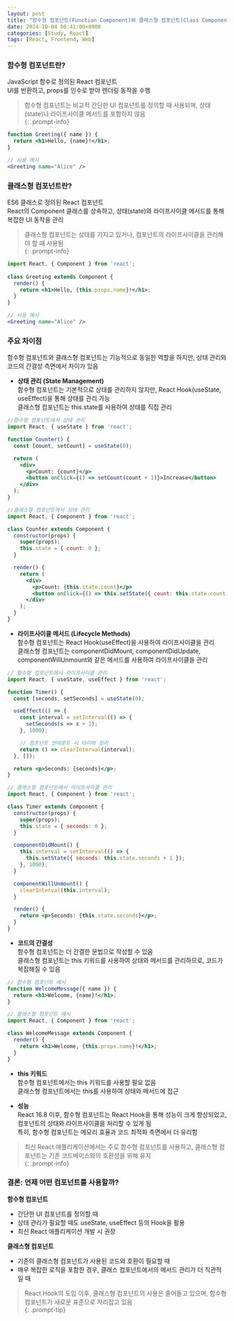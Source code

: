 ```yaml
---
layout: post
title: "함수형 컴포넌트(Function Component)와 클래스형 컴포넌트(Class Component)"
date: 2024-10-04 06:41:00+0900
categories: [Study, React]
tags: [React, Frontend, Web]
---
```

### 함수형 컴포넌트란?
JavaScript 함수로 정의된 React 컴포넌트  
UI를 반환하고, props를 인수로 받아 렌더링 동작을 수행  

> 함수형 컴포넌트는 비교적 간단한 UI 컴포넌트를 정의할 때 사용되며, 상태(state)나 라이프사이클 메서드를 포함하지 않음  
{: .prompt-info}

```jsx
function Greeting({ name }) {  
  return <h1>Hello, {name}!</h1>;  
}

// 사용 예시  
<Greeting name="Alice" />  
```
### 클래스형 컴포넌트란?  

ES6 클래스로 정의된 React 컴포넌트  
React의 Component 클래스를 상속하고, 상태(state)와 라이프사이클 메서드를 통해 복잡한 UI 동작을 관리  

> 클래스형 컴포넌트는 상태를 가지고 있거나, 컴포넌트의 라이프사이클을 관리해야 할 때 사용됨  
{: .prompt-info}  

```jsx
import React, { Component } from 'react';  
  
class Greeting extends Component {  
  render() {  
    return <h1>Hello, {this.props.name}!</h1>;  
  }  
}

// 사용 예시  
<Greeting name="Alice" />  
``` 

### 주요 차이점
함수형 컴포넌트와 클래스형 컴포넌트는 기능적으로 동일한 역할을 하지만, 상태 관리와 코드의 간결성 측면에서 차이가 있음  

* **상태 관리 (State Management)**  
함수형 컴포넌트는 기본적으로 상태를 관리하지 않지만, React Hook(useState, useEffect)을 통해 상태를 관리 가능  
클래스형 컴포넌트는 this.state를 사용하여 상태를 직접 관리  


```jsx
//함수형 컴포넌트에서 상태 관리  
import React, { useState } from 'react';  

function Counter() {  
  const [count, setCount] = useState(0);  

  return (  
    <div>  
      <p>Count: {count}</p>  
      <button onClick={() => setCount(count + 1)}>Increase</button>  
    </div>  
  );  
}
```

```jsx
//클래스형 컴포넌트에서 상태 관리
import React, { Component } from 'react';  

class Counter extends Component {  
  constructor(props) {  
    super(props);  
    this.state = { count: 0 };  
  }  

  render() {  
    return (  
      <div>  
        <p>Count: {this.state.count}</p>  
        <button onClick={() => this.setState({ count: this.state.count + 1 })}>Increase</button>  
      </div>  
    );  
  }  
}
```

* **라이프사이클 메서드 (Lifecycle Methods)**  
함수형 컴포넌트는 React Hook(useEffect)을 사용하여 라이프사이클을 관리  
클래스형 컴포넌트는 componentDidMount, componentDidUpdate, componentWillUnmount와 같은 메서드를 사용하여 라이프사이클을 관리

```jsx 
// 함수형 컴포넌트에서 라이프사이클 관리  
import React, { useState, useEffect } from 'react';  

function Timer() {  
  const [seconds, setSeconds] = useState(0);  

  useEffect(() => {  
    const interval = setInterval(() => {  
      setSeconds(s => s + 1);  
    }, 1000);  

    // 컴포넌트 언마운트 시 타이머 정리  
    return () => clearInterval(interval);  
  }, []);  

  return <p>Seconds: {seconds}</p>;  
}  
```

``` jsx
// 클래스형 컴포넌트에서 라이프사이클 관리
import React, { Component } from 'react';  

class Timer extends Component {  
  constructor(props) {  
    super(props);  
    this.state = { seconds: 0 };  
  }  

  componentDidMount() {  
    this.interval = setInterval(() => {  
      this.setState({ seconds: this.state.seconds + 1 });  
    }, 1000);  
  }  

  componentWillUnmount() {  
    clearInterval(this.interval);  
  }  

  render() {  
    return <p>Seconds: {this.state.seconds}</p>;  
  }  
}
```

* **코드의 간결성**  
함수형 컴포넌트는 더 간결한 문법으로 작성할 수 있음  
클래스형 컴포넌트는 this 키워드를 사용하여 상태와 메서드를 관리하므로, 코드가 복잡해질 수 있음  

```jsx
// 함수형 컴포넌트 예시
function WelcomeMessage({ name }) {  
  return <h1>Welcome, {name}!</h1>;  
}
```

```jsx
// 클래스형 컴포넌트 예시
import React, { Component } from 'react';  

class WelcomeMessage extends Component {  
  render() {  
    return <h1>Welcome, {this.props.name}!</h1>;  
  }  
}
```

* **this 키워드**  
함수형 컴포넌트에서는 this 키워드를 사용할 필요 없음  
클래스형 컴포넌트에서는 this를 사용하여 상태와 메서드에 접근  

* **성능**  
React 16.8 이후, 함수형 컴포넌트는 React Hook을 통해 성능이 크게 향상되었고, 컴포넌트의 상태와 라이프사이클을 처리할 수 있게 됨  
특히, 함수형 컴포넌트는 메모리 효율과 코드 최적화 측면에서 더 유리함  

> 최신 React 애플리케이션에서는 주로 함수형 컴포넌트를 사용하고, 클래스형 컴포넌트는 기존 코드베이스와의 호환성을 위해 유지  
{: .prompt-info}

### 결론: 언제 어떤 컴포넌트를 사용할까?  

**함수형 컴포넌트**
  * 간단한 UI 컴포넌트를 정의할 때  
  * 상태 관리가 필요할 때도 useState, useEffect 등의 Hook을 활용  
  * 최신 React 애플리케이션 개발 시 권장    

**클래스형 컴포넌트**  
  * 기존의 클래스형 컴포넌트가 사용된 코드와 호환이 필요할 때  
  * 매우 복잡한 로직을 포함한 경우, 클래스 컴포넌트에서의 메서드 관리가 더 직관적일 때  

> React Hook의 도입 이후, 클래스형 컴포넌트의 사용은 줄어들고 있으며, 함수형 컴포넌트가 새로운 표준으로 자리잡고 있음  
{: .prompt-tip}
